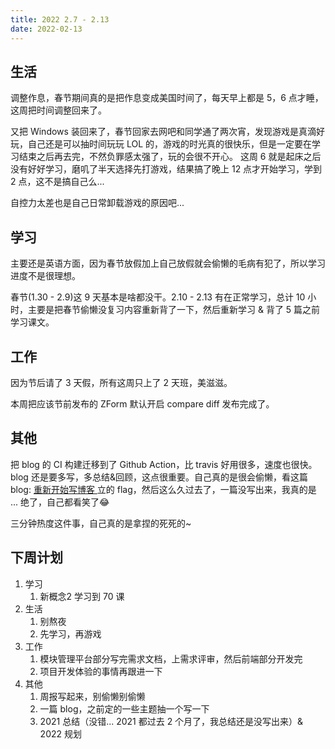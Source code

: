 ```yaml
---
title: 2022 2.7 - 2.13
date: 2022-02-13
---
```


## 生活

调整作息，春节期间真的是把作息变成美国时间了，每天早上都是 5，6 点才睡，这周把时间调整回来了。

又把 Windows 装回来了，春节回家去网吧和同学通了两次宵，发现游戏是真滴好玩，自己还是可以抽时间玩玩 LOL 的，游戏的时光真的很快乐，但是一定要在学习结束之后再去完，不然负罪感太强了，玩的会很不开心。
这周 6 就是起床之后没有好好学习，磨叽了半天选择先打游戏，结果搞了晚上 12 点才开始学习，学到 2 点，这不是搞自己么...

自控力太差也是自己日常卸载游戏的原因吧...

## 学习

主要还是英语方面，因为春节放假加上自己放假就会偷懒的毛病有犯了，所以学习进度不是很理想。

春节(1.30 - 2.9)这 9 天基本是啥都没干。2.10 - 2.13 有在正常学习，总计 10 小时，主要是把春节偷懒没复习内容重新背了一下，然后重新学习 & 背了 5 篇之前学习课文。

## 工作

因为节后请了 3 天假，所有这周只上了 2 天班，美滋滋。

本周把应该节前发布的 ZForm 默认开启 compare diff 发布完成了。


## 其他

把 blog 的 CI 构建迁移到了 Github Action，比 travis 好用很多，速度也很快。blog 还是要多写，多总结&回顾，这点很重要。自己真的是很会偷懒，看这篇 blog: [重新开始写博客
](https://caijin.tech/blog/2021/04/13/2021-04-13-%E9%87%8D%E6%96%B0%E5%BC%80%E5%A7%8B%E5%86%99%E5%8D%9A%E5%AE%A2/) 立的 flag，然后这么久过去了，一篇没写出来，我真的是 ... 绝了，自己都看笑了😂

三分钟热度这件事，自己真的是拿捏的死死的~

## 下周计划

1. 学习
   1. 新概念2 学习到 70 课
2. 生活
   1. 别熬夜
   2. 先学习，再游戏
3. 工作
   1. 模块管理平台部分写完需求文档，上需求评审，然后前端部分开发完
   2. 项目开发体验的事情再跟进一下
4. 其他
   1. 周报写起来，别偷懒别偷懒
   2. 一篇 blog，之前定的一些主题抽一个写一下
   3. 2021 总结（没错... 2021 都过去 2 个月了，我总结还是没写出来）& 2022 规划